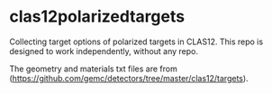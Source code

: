 # clas12polarizedtargets

Collecting target options of polarized targets in CLAS12.
This repo is designed to work independently, without any repo.

The geometry and materials txt files are from (https://github.com/gemc/detectors/tree/master/clas12/targets).
